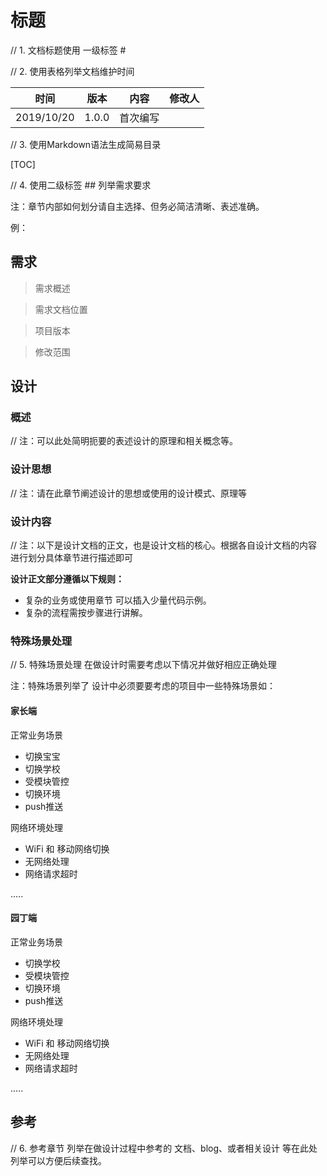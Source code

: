 

# 标题
// 1. 文档标题使用 一级标签 #

// 2. 使用表格列举文档维护时间

| 时间     | 版本  | 内容     | 修改人 |
| -------- | ----- | -------- | ------ |
| 2019/10/20 | 1.0.0 | 首次编写 |  |

// 3. 使用Markdown语法生成简易目录

[TOC]

// 4. 使用二级标签 ## 列举需求要求

注：章节内部如何划分请自主选择、但务必简洁清晰、表述准确。

例：


## 需求

> 需求概述



> 需求文档位置



> 项目版本



> 修改范围







## 设计





### 概述

// 注：可以此处简明扼要的表述设计的原理和相关概念等。





### 设计思想 

// 注：请在此章节阐述设计的思想或使用的设计模式、原理等




### 设计内容

// 注：以下是设计文档的正文，也是设计文档的核心。根据各自设计文档的内容进行划分具体章节进行描述即可
 
**设计正文部分遵循以下规则：**

- 复杂的业务或使用章节 可以插入少量代码示例。
- 复杂的流程需按步骤进行讲解。





### 特殊场景处理

// 5. 特殊场景处理 在做设计时需要考虑以下情况并做好相应正确处理

注：特殊场景列举了 设计中必须要要考虑的项目中一些特殊场景如：

#### 家长端

正常业务场景

- 切换宝宝
- 切换学校
- 受模块管控
- 切换环境
- push推送

网络环境处理

- WiFi 和 移动网络切换
- 无网络处理
- 网络请求超时



.....


#### 园丁端


正常业务场景

- 切换学校
- 受模块管控
- 切换环境
- push推送

网络环境处理

- WiFi 和 移动网络切换
- 无网络处理
- 网络请求超时



.....




## 参考

// 6. 参考章节 列举在做设计过程中参考的 文档、blog、或者相关设计 等在此处列举可以方便后续查找。 






